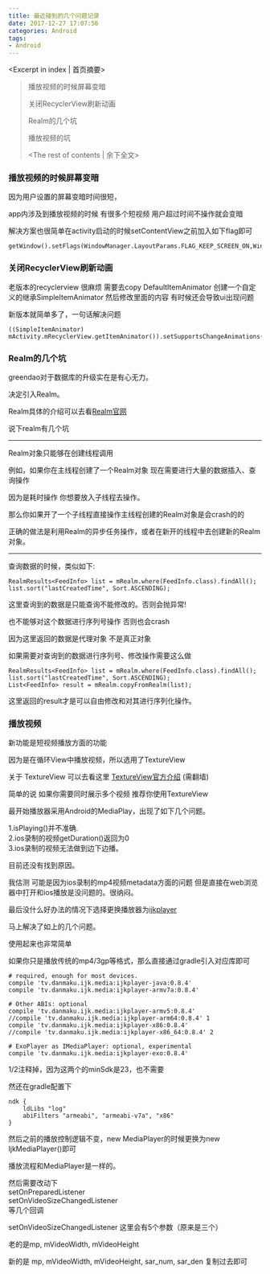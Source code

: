 ```yaml
---
title: 最近碰到的几个问题记录
date: 2017-12-27 17:07:56
categories: Android
tags: 
- Android
---
```

<Excerpt in index | 首页摘要> 
> 播放视频的时候屏幕变暗
> 
> 关闭RecyclerView刷新动画
> 
> Realm的几个坑 
> 
> 播放视频的坑
> <!-- more -->
> <The rest of contents | 余下全文> 

###  播放视频的时候屏幕变暗 ###
因为用户设置的屏幕变暗时间很短，

app内涉及到播放视频的时候 有很多个短视频 用户超过时间不操作就会变暗

解决方案也很简单在activity启动的时候setContentView之前加入如下flag即可

```
getWindow().setFlags(WindowManager.LayoutParams.FLAG_KEEP_SCREEN_ON,WindowManager.LayoutParams.FLAG_KEEP_SCREEN_ON);
```

### 关闭RecyclerView刷新动画 ###
老版本的recyclerview 很麻烦 需要去copy DefaultItemAnimator 创建一个自定义的继承SimpleItemAnimator 然后修改里面的内容 有时候还会导致ui出现问题

新版本就简单多了，一句话解决问题

```
((SimpleItemAnimator) mActivity.mRecyclerView.getItemAnimator()).setSupportsChangeAnimations(false);
```

### Realm的几个坑 ###

greendao对于数据库的升级实在是有心无力。

决定引入Realm。

Realm具体的介绍可以去看[Realm官网](https://realm.io/)

说下realm有几个坑

---

Realm对象只能够在创建线程调用

例如，如果你在主线程创建了一个Realm对象 现在需要进行大量的数据插入、查询操作

因为是耗时操作 你想要放入子线程去操作。

那么你如果开了一个子线程直接操作主线程创建的Realm对象是会crash的的

正确的做法是利用Realm的异步任务操作，或者在新开的线程中去创建新的Realm对象。

---

查询数据的时候，类似如下:

```
RealmResults<FeedInfo> list = mRealm.where(FeedInfo.class).findAll();
list.sort("lastCreatedTime", Sort.ASCENDING);
```

这里查询到的数据是只能查询不能修改的。否则会抛异常!

也不能够对这个数据进行序列号操作 否则也会crash

因为这里返回的数据是代理对象 不是真正对象

如果需要对查询到的数据进行序列号、修改操作需要这么做

```
RealmResults<FeedInfo> list = mRealm.where(FeedInfo.class).findAll();
list.sort("lastCreatedTime", Sort.ASCENDING);
List<FeedInfo> result = mRealm.copyFromRealm(list);
```

这里返回的result才是可以自由修改和对其进行序列化操作。


### 播放视频 ###
新功能是短视频播放方面的功能

因为是在循环View中播放视频，所以选用了TextureView

关于 TextureView 可以去看这里 [TextureView官方介绍](https://developer.android.com/reference/android/view/TextureView.html) (需翻墙)

简单的说 如果你需要同时展示多个视频 推荐你使用TextureView

最开始播放器采用Android的MediaPlay，出现了如下几个问题。

1.isPlaying()并不准确.  
2.ios录制的视频getDuration()返回为0  
3.ios录制的视频无法做到边下边播。  

目前还没有找到原因。

我估测 可能是因为ios录制的mp4视频metadata方面的问题 但是直接在web浏览器中打开和ios播放是没问题的。很纳闷。

最后没什么好办法的情况下选择更换播放器为[ijkplayer](https://github.com/Bilibili/ijkplayer)

马上解决了如上的几个问题。

使用起来也非常简单

如果你只是播放传统的mp4/3gp等格式，那么直接通过gradle引入对应库即可

```
# required, enough for most devices.
compile 'tv.danmaku.ijk.media:ijkplayer-java:0.8.4'
compile 'tv.danmaku.ijk.media:ijkplayer-armv7a:0.8.4'

# Other ABIs: optional
compile 'tv.danmaku.ijk.media:ijkplayer-armv5:0.8.4'
//compile 'tv.danmaku.ijk.media:ijkplayer-arm64:0.8.4' 1
compile 'tv.danmaku.ijk.media:ijkplayer-x86:0.8.4'
//compile 'tv.danmaku.ijk.media:ijkplayer-x86_64:0.8.4' 2

# ExoPlayer as IMediaPlayer: optional, experimental
compile 'tv.danmaku.ijk.media:ijkplayer-exo:0.8.4'
```

1/2注释掉，因为这两个的minSdk是23，也不需要

然还在gradle配置下

```
ndk {
    ldLibs "log"
    abiFilters "armeabi", "armeabi-v7a", "x86"
}
```

然后之前的播放控制逻辑不变，new MediaPlayer的时候更换为new IjkMediaPlayer()即可

播放流程和MediaPlayer是一样的。

然后需要改动下   
setOnPreparedListener  
setOnVideoSizeChangedListener   
等几个回调

setOnVideoSizeChangedListener 这里会有5个参数（原来是三个）

老的是mp, mVideoWidth, mVideoHeight

新的是 mp, mVideoWidth, mVideoHeight, sar_num, sar_den 复制过去即可

